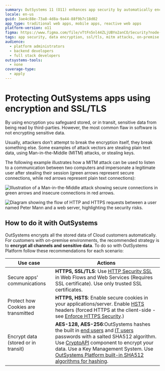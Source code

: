 ```yaml
---
summary: OutSystems 11 (O11) enhances app security by automatically encrypting stored data and recommending SSL/TLS for data in transit.
locale: en-us
guid: 3ae4c88e-73a8-4d8a-9a44-88f9b7c18d02
app_type: traditional web apps, mobile apps, reactive web apps
platform-version: o11
figma: https://www.figma.com/file/vTtFn5nl44ZLjUBYo2anCO/Security?node-id=305:322
tags: app security, data encryption, ssl/tls, mitm attacks, on-premise deployment
audience:
  - platform administrators
  - backend developers
  - full stack developers
outsystems-tools:
  - none
coverage-type:
  - apply
---
```


# Protecting OutSystems apps using encryption and SSL/TLS

By using encryption you safeguard stored, or in transit, sensitive data from being read by third-parties. However, the most common flaw in software is not encrypting sensitive data.

Usually, attackers don’t attempt to break the encryption itself, they break something else. Some examples of attack vectors are stealing plain text data, using Man-in-the-Middle (MITM) attacks, or stealing keys.

The following example illustrates how a MITM attack can be used to listen to a communication between two computers and impersonate a legitimate user after stealing their session (green arrows represent secure connections, while red arrows represent plain text connections):

![Illustration of a Man-in-the-Middle attack showing secure connections in green arrows and insecure connections in red arrows.](images/mitm-attack-listen-communication-between-two-computers1.png "MITM Attack Example - Secure and Insecure Connections")

![Diagram showing the flow of HTTP and HTTPS requests between a user named Peter Mann and a web server, highlighting the security risks.](images/mitm-attack-listen-communication-between-two-computers2.png "HTTP and HTTPS Communication Flow")


## How to do it with OutSystems

OutSystems encrypts all the stored data of Cloud customers automatically. For customers with on-premise environments, the recommended strategy is to **encrypt all channels and sensitive data**.
To do so with OutSystems Platform follow these recommendations for each scenario:

|**Use case** |**Actions** |
|-------------|------------|
|Secure apps' communications |**HTTPS, SSL/TLS**: Use [HTTP Security SSL](https://success.outsystems.com/Documentation/11/Developing_an_Application/Secure_the_Application/Secure_HTTP_Requests) in Web Flows and Web Services (Requires SSL certificate).  Use only trusted SSL certificates. |
|Protect how Cookies are transmitted |**HTTPS, HSTS**: Enable secure cookies in your applications/server. Enable [HSTS](https://cheatsheetseries.owasp.org/cheatsheets/HTTP_Strict_Transport_Security_Cheat_Sheet.html) headers (forced HTTPS at the client-side - see [Enforce HTTPS Security](https://success.outsystems.com/Documentation/11/Managing_the_Applications_Lifecycle/Secure_the_Applications/Enforce_HTTPS_Security).) |
|Encrypt data (stored or in transit) | **AES-128, AES-256**:OutSystems hashes the built in [end users](https://success.outsystems.com/Documentation/11/Developing_an_Application/Secure_the_Application/End_User_Management) and [IT users](https://success.outsystems.com/Documentation/11/Managing_the_Applications_Lifecycle/Manage_IT_Users) passwords with a salted SHA512 algorithm. Use [CryptoAPI](http://www.outsystems.com/forge/component-details/437/CryptoAPI/) component to encrypt your data. Use a Key Management System. Use [OutSystems Platform built-in SHA512 algorithms for hashing](https://success.outsystems.com/Documentation/11/Reference/OutSystems_APIs/PlatformPasswordUtils_API). |



